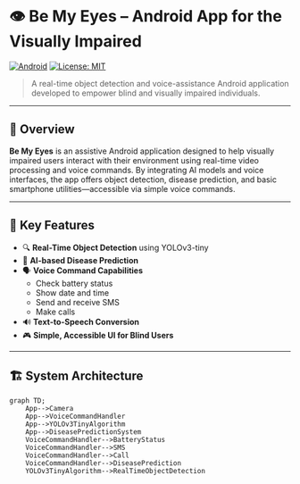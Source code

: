 # 👁️ Be My Eyes – Android App for the Visually Impaired

[![Android](https://img.shields.io/badge/platform-android-green.svg)](https://developer.android.com/)
[![License: MIT](https://img.shields.io/badge/License-MIT-blue.svg)](https://opensource.org/licenses/MIT)

> A real-time object detection and voice-assistance Android application developed to empower blind and visually impaired individuals.

---

## 📱 Overview

**Be My Eyes** is an assistive Android application designed to help visually impaired users interact with their environment using real-time video processing and voice commands. By integrating AI models and voice interfaces, the app offers object detection, disease prediction, and basic smartphone utilities—accessible via simple voice commands.

---

## 🎯 Key Features

- 🔍 **Real-Time Object Detection** using YOLOv3-tiny
- 🧠 **AI-based Disease Prediction**
- 🗣️ **Voice Command Capabilities**
  - Check battery status
  - Show date and time
  - Send and receive SMS
  - Make calls
- 🔊 **Text-to-Speech Conversion**
- 🎮 **Simple, Accessible UI for Blind Users**

---

## 🏗️ System Architecture

```mermaid
graph TD;
    App-->Camera
    App-->VoiceCommandHandler
    App-->YOLOv3TinyAlgorithm
    App-->DiseasePredictionSystem
    VoiceCommandHandler-->BatteryStatus
    VoiceCommandHandler-->SMS
    VoiceCommandHandler-->Call
    VoiceCommandHandler-->DiseasePrediction
    YOLOv3TinyAlgorithm-->RealTimeObjectDetection

